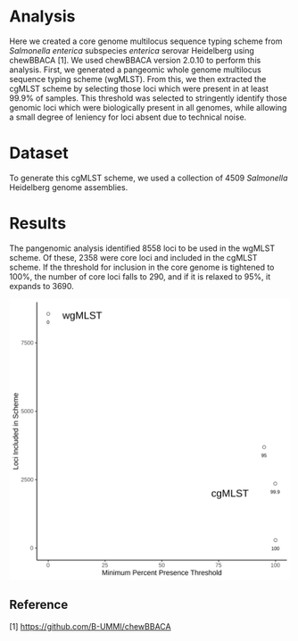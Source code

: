 # Analysis

Here we created a core genome multilocus sequence typing scheme from _Salmonella enterica_ subspecies _enterica_ serovar Heidelberg using chewBBACA [1].
We used chewBBACA version 2.0.10 to perform this analysis. First, we generated a pangeomic whole genome multilocus sequence typing scheme (wgMLST). From this, we then extracted the cgMLST scheme by selecting those loci which were present in at least 99.9% of samples. This threshold was selected to stringently identify those genomic loci which were biologically present in all genomes, while allowing a small degree of leniency for loci absent due to technical noise. 

# Dataset 

To generate this cgMLST scheme, we used a collection of 4509 _Salmonella_ Heidelberg genome assemblies. 

# Results

The pangenomic analysis identified 8558 loci to be used in the wgMLST scheme. Of these, 2358 were core loci and included in the cgMLST scheme. If the threshold for inclusion in the core genome is tightened to 100%, the number of core loci falls to 290, and if it is relaxed to 95%, it expands to 3690.

![Loci vs Threshold](figures/s-heidelberg_threshold-vs-loci.svg)


## Reference
[1] https://github.com/B-UMMI/chewBBACA
